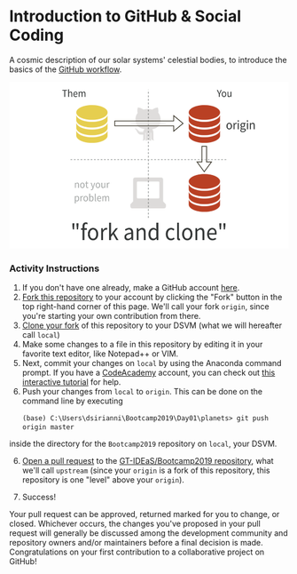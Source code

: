 Introduction to GitHub & Social Coding
======================================
A cosmic description of our solar systems' celestial bodies,
to introduce the basics of the [GitHub
workflow](https://guides.github.com/introduction/flow/).

<p align="center"
<br>
<img src="../../media/fork-and-clone-graphic.png" alt="ForkandClone" height=300> <br>
</p>

### Activity Instructions

1. If you don't have one already, make a GitHub account
[here](https://github.com/join?source=experiment-header-dropdowns-home).
2. [Fork this repository](https://guides.github.com/activities/forking/#fork)
to your account by clicking the "Fork" button in the top right-hand corner of
this page. We'll call your fork `origin`, since you're starting your own contribution
from there.
3. [Clone your fork](https://guides.github.com/activities/forking/#clone) of this
repository to your DSVM (what we will hereafter call `local`)
4. Make some changes to a file in this repository by editing it in your 
favorite text editor, like Notepad++ or VIM.
5. Next, commit your changes on `local` by using the Anaconda command prompt.  If you
have a [CodeAcademy](https://www.codecademy.com/learn) account, you can check out
[this interactive tutorial](https://www.codecademy.com/learn/learn-git) for help.
5. Push your changes from `local` to `origin`.  This can be done on the command line by executing
    ```
    (base) C:\Users\dsirianni\Bootcamp2019\Day01\planets> git push origin master
    ```
inside the directory for the `Bootcamp2019` repository on `local`, your DSVM.

 6. [Open a pull request](https://guides.github.com/activities/forking/#making-a-pull-request)
 to the [GT-IDEaS/Bootcamp2019 repository](https://github.com/GT-IDEaS/planets), what
 we'll call `upstream` (since your `origin` is a fork of this repository, this
 repository is one "level" above your `origin`).
 
 7. Success!

 Your pull request can be approved, returned marked for you to change, or
 closed.  Whichever occurs, the changes you've proposed in your pull request
 will generally be discussed among the development community and repository
 owners and/or maintainers before a final decision is made. Congratulations on
 your first contribution to a collaborative project on GitHub!
